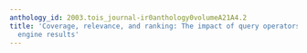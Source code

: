 ```yaml
---
anthology_id: 2003.tois_journal-ir0anthology0volumeA21A4.2
title: 'Coverage, relevance, and ranking: The impact of query operators on Web search
  engine results'
---
```

